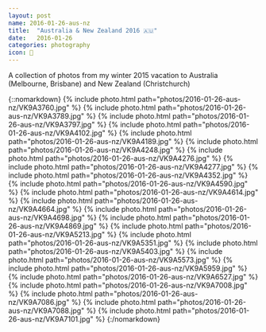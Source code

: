 ```yaml
---
layout: post
name: 2016-01-26-aus-nz
title:  "Australia & New Zealand 2016 🇦🇺"
date:   2016-01-26
categories: photography
icon: 📸
---
```


A collection of photos from my winter 2015 vacation to Australia (Melbourne, Brisbane) and New Zealand (Christchurch)

{::nomarkdown}
{% include photo.html path="photos/2016-01-26-aus-nz/VK9A3760.jpg" %}
{% include photo.html path="photos/2016-01-26-aus-nz/VK9A3789.jpg" %}
{% include photo.html path="photos/2016-01-26-aus-nz/VK9A3797.jpg" %}
{% include photo.html path="photos/2016-01-26-aus-nz/VK9A4102.jpg" %}
{% include photo.html path="photos/2016-01-26-aus-nz/VK9A4189.jpg" %}
{% include photo.html path="photos/2016-01-26-aus-nz/VK9A4248.jpg" %}
{% include photo.html path="photos/2016-01-26-aus-nz/VK9A4276.jpg" %}
{% include photo.html path="photos/2016-01-26-aus-nz/VK9A4277.jpg" %}
{% include photo.html path="photos/2016-01-26-aus-nz/VK9A4352.jpg" %}
{% include photo.html path="photos/2016-01-26-aus-nz/VK9A4590.jpg" %}
{% include photo.html path="photos/2016-01-26-aus-nz/VK9A4614.jpg" %}
{% include photo.html path="photos/2016-01-26-aus-nz/VK9A4664.jpg" %}
{% include photo.html path="photos/2016-01-26-aus-nz/VK9A4698.jpg" %}
{% include photo.html path="photos/2016-01-26-aus-nz/VK9A4869.jpg" %}
{% include photo.html path="photos/2016-01-26-aus-nz/VK9A5213.jpg" %}
{% include photo.html path="photos/2016-01-26-aus-nz/VK9A5351.jpg" %}
{% include photo.html path="photos/2016-01-26-aus-nz/VK9A5403.jpg" %}
{% include photo.html path="photos/2016-01-26-aus-nz/VK9A5573.jpg" %}
{% include photo.html path="photos/2016-01-26-aus-nz/VK9A5959.jpg" %}
{% include photo.html path="photos/2016-01-26-aus-nz/VK9A6527.jpg" %}
{% include photo.html path="photos/2016-01-26-aus-nz/VK9A7008.jpg" %}
{% include photo.html path="photos/2016-01-26-aus-nz/VK9A7086.jpg" %}
{% include photo.html path="photos/2016-01-26-aus-nz/VK9A7088.jpg" %}
{% include photo.html path="photos/2016-01-26-aus-nz/VK9A7101.jpg" %}
{:/nomarkdown}
